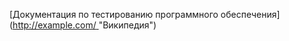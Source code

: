[Документация по тестированию программного обеспечения]([http://example.com/ ](https://en.wikipedia.org/wiki/Software_test_documentation)"Википедия")
